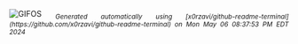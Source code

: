 <div align="justify">
<picture>
    <source media="(prefers-color-scheme: dark)" srcset="https://i.ibb.co/0cdhPDC/output-gif.gif">
    <source media="(prefers-color-scheme: light)" srcset="https://i.ibb.co/0cdhPDC/output-gif.gif">
    <img alt="GIFOS" src="https://i.ibb.co/0cdhPDC/output-gif.gif">
</picture>
<sub><i>Generated automatically using [x0rzavi/github-readme-terminal](https://github.com/x0rzavi/github-readme-terminal) on Mon May 06 08:37:53 PM EDT 2024</i></sub>
</div>

<!--  -->
